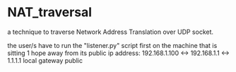 # NAT_traversal
a technique to traverse Network Address Translation over UDP socket.

the user/s have to run the "listener.py" script first on the machine that is sitting 1 hope away from its public ip address:
192.168.1.100 <-> 192.168.1.1 <-> 1.1.1.1
  local             gateway       public
